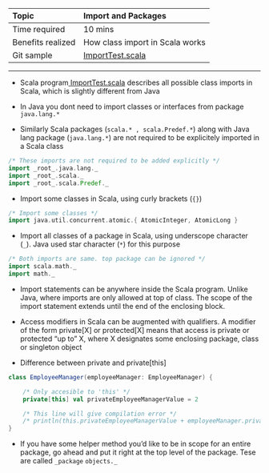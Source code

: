 | Topic | Import and Packages |
| :--- | :--- |
| Time required | 10 mins |
| Benefits realized | How class import in Scala works |
| Git sample | [ImportTest.scala](https://github.com/inbravo/scala-src/blob/master/src/main/scala/com/inbravo/lang/ImportTest.scala) |

---

* Scala program[ ImportTest.scala](https://github.com/inbravo/scala-src/blob/master/src/main/scala/com/inbravo/lang/ImportTest.scala) describes all possible class imports in Scala, which is slightly different from Java

* In Java you dont need to import classes or interfaces from package `java.lang.*`

* Similarly Scala packages  \(`scala.* , scala.Predef.*`\) along with Java lang package \(`java.lang.*`\) are not required to be explicitely imported in a Scala class

```scala
/* These imports are not required to be added explicitly */
import _root_.java.lang._
import _root_.scala._
import _root_.scala.Predef._
```

* Import some classes in Scala, using curly brackets \(`{}`\)

```scala
/* Import some classes */
import java.util.concurrent.atomic.{ AtomicInteger, AtomicLong }
```

* Import all classes of a package in Scala, using underscope character \(`_`\). Java used star character \(`*`\) for this purpose

```scala
/* Both imports are same. top package can be ignored */
import scala.math._
import math._
```

* Import statements can be anywhere inside the Scala program. Unlike Java, where imports are only allowed at top of class. The scope of the import statement extends until the end of the enclosing block.

* Access modifiers in Scala can be augmented with qualifiers. A modifier  of the form private\[X\] or protected\[X\] means that access is private or protected “up to” X, where X designates some enclosing package, class or singleton object

* Difference between private and private[this] 

```scala
class EmployeeManager(employeeManager: EmployeeManager) {

    /* Only accesible to 'this' */
    private[this] val privateEmployeeManagerValue = 2

    /* This line will give compilation error */
    /* println(this.privateEmployeeManagerValue + employeeManager.privateEmployeeManagerValue) */
}
```

* If you have some helper method you’d like to be in scope for an entire package, go ahead and put it right at the top level of the
   package. Tese are called `_package` `objects._`
